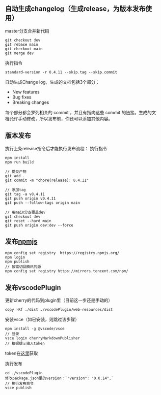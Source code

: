 ## 自动生成changelog（生成release，为版本发布使用）
master分支合并新代码
```
git checkout dev
git rebase main
git checkout main
git merge dev
```
执行指令
```
standard-version -r 0.4.11 --skip.tag --skip.commit
```
自动生成Change log，生成的文档包括3个部分：
- New features
- Bug fixes
- Breaking changes

每个部分都会罗列相关的 commit ，并且有指向这些 commit 的链接。生成的文档允许手动修改，所以发布前，你还可以添加其他内容。


## 版本发布
执行上条release指令后才能执行发布流程：
执行指令
```
npm install
npm run build

// 提交产物
git add .
git commit -m "chore(release): 0.4.11"

// 添加tag 
git tag -a v0.4.11
git push origin v0.4.11
git push --follow-tags origin main

// 用main分支覆盖dev
git checkout dev
git reset --hard main
git push origin dev:dev --force
```

## 发布[npmjs](https://www.npmjs.com/)
```
npm config set registry  https://registry.npmjs.org/
npm login
npm publish
// 按需切回腾讯的源
npm config set registry https://mirrors.tencent.com/npm/
```

## 发布vscodePlugin
更新cherry的代码到plugin里（目前这一步还是手动的）
```
copy -Rf ./dist ./vscodePlugin/web-resources/dist
```

安装vsce（如已安装，则跳过该步骤）
```
npm install -g @vscode/vsce
// 登录
vsce login cherryMarkdownPublisher
// 根据提示输入token
```
token在[这里](https://dev.azure.com/cherry-markdown/_usersSettings/tokens)获取

执行发布
```
cd ./vscodePlugin
修改package.json里的version：`"version": "0.0.14",`
// 执行发布命令
vsce publish
```